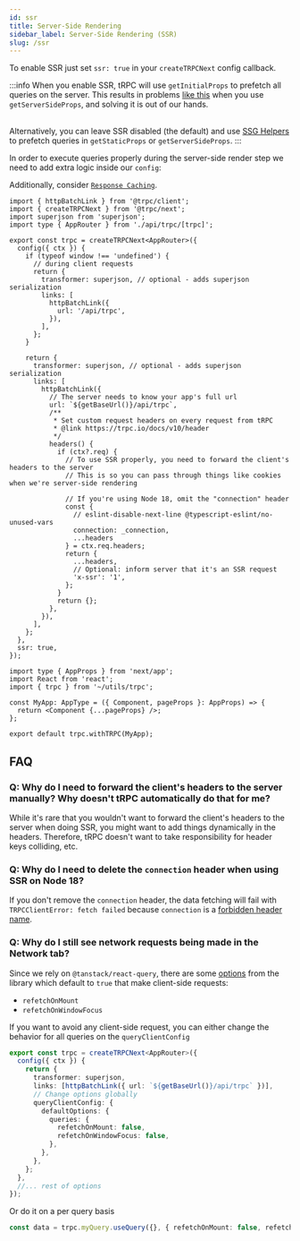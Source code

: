 ```yaml
---
id: ssr
title: Server-Side Rendering
sidebar_label: Server-Side Rendering (SSR)
slug: /ssr
---
```


To enable SSR just set `ssr: true` in your `createTRPCNext` config callback.

:::info
When you enable SSR, tRPC will use `getInitialProps` to prefetch all queries on the server. This results in problems [like this](https://github.com/trpc/trpc/issues/596) when you use `getServerSideProps`, and solving it is out of our hands.

&nbsp;  
Alternatively, you can leave SSR disabled (the default) and use [SSG Helpers](./ssg-helpers.md) to prefetch queries in `getStaticProps` or `getServerSideProps`.
:::

In order to execute queries properly during the server-side render step we need to add extra logic inside our `config`:

Additionally, consider [`Response Caching`](../server/caching.md).

```tsx title='utils/trpc.ts'
import { httpBatchLink } from '@trpc/client';
import { createTRPCNext } from '@trpc/next';
import superjson from 'superjson';
import type { AppRouter } from './api/trpc/[trpc]';

export const trpc = createTRPCNext<AppRouter>({
  config({ ctx }) {
    if (typeof window !== 'undefined') {
      // during client requests
      return {
        transformer: superjson, // optional - adds superjson serialization
        links: [
          httpBatchLink({
            url: '/api/trpc',
          }),
        ],
      };
    }

    return {
      transformer: superjson, // optional - adds superjson serialization
      links: [
        httpBatchLink({
          // The server needs to know your app's full url
          url: `${getBaseUrl()}/api/trpc`,
          /**
           * Set custom request headers on every request from tRPC
           * @link https://trpc.io/docs/v10/header
           */
          headers() {
            if (ctx?.req) {
              // To use SSR properly, you need to forward the client's headers to the server
              // This is so you can pass through things like cookies when we're server-side rendering

              // If you're using Node 18, omit the "connection" header
              const {
                // eslint-disable-next-line @typescript-eslint/no-unused-vars
                connection: _connection,
                ...headers
              } = ctx.req.headers;
              return {
                ...headers,
                // Optional: inform server that it's an SSR request
                'x-ssr': '1',
              };
            }
            return {};
          },
        }),
      ],
    };
  },
  ssr: true,
});
```

```tsx title='pages/_app.tsx'
import type { AppProps } from 'next/app';
import React from 'react';
import { trpc } from '~/utils/trpc';

const MyApp: AppType = ({ Component, pageProps }: AppProps) => {
  return <Component {...pageProps} />;
};

export default trpc.withTRPC(MyApp);
```

## FAQ

### Q: Why do I need to forward the client's headers to the server manually? Why doesn't tRPC automatically do that for me?

While it's rare that you wouldn't want to forward the client's headers to the server when doing SSR, you might want to add things dynamically in the headers. Therefore, tRPC doesn't want to take responsibility for header keys colliding, etc.

### Q: Why do I need to delete the `connection` header when using SSR on Node 18?

If you don't remove the `connection` header, the data fetching will fail with `TRPCClientError: fetch failed` because `connection` is a [forbidden header name](https://developer.mozilla.org/en-US/docs/Glossary/Forbidden_header_name).

### Q: Why do I still see network requests being made in the Network tab?

Since we rely on `@tanstack/react-query`, there are some [options](https://tanstack.com/query/v4/docs/react/reference/useQuery) from the library which default to `true` that make client-side requests:

- `refetchOnMount`
- `refetchOnWindowFocus`

If you want to avoid any client-side request, you can either change the behavior for all queries on the `queryClientConfig`

```typescript title='utils/trpc.ts'
export const trpc = createTRPCNext<AppRouter>({
  config({ ctx }) {
    return {
      transformer: superjson,
      links: [httpBatchLink({ url: `${getBaseUrl()}/api/trpc` })],
      // Change options globally 
      queryClientConfig: {
        defaultOptions: {
          queries: {
            refetchOnMount: false,
            refetchOnWindowFocus: false,
          },
        },
      },
    };
  },
  //... rest of options
});
```

Or do it on a per query basis 
```typescript
const data = trpc.myQuery.useQuery({}, { refetchOnMount: false, refetchOnWindowFocus: false })
```


